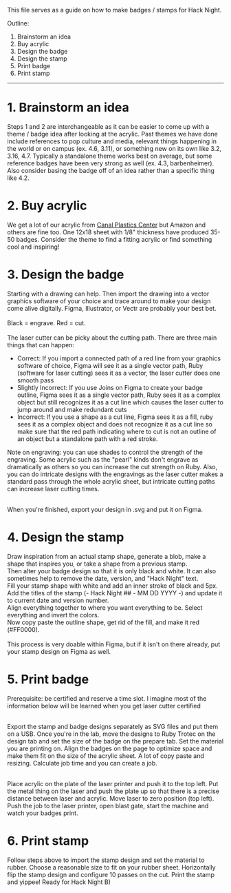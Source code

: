 This file serves as a guide on how to make badges / stamps for Hack Night.

Outline:
1. Brainstorm an idea
2. Buy acrylic
3. Design the badge
4. Design the stamp
5. Print badge
6. Print stamp

---

# 1. Brainstorm an idea
Steps 1 and 2 are interchangeable as it can be easier to come up with a theme / badge idea after looking at the acrylic. 
Past themes we have done include references to pop culture and media, relevant things happening in the world or on campus (ex. 4.6, 3.11), or something new on its own like 3.2, 3.16, 4.7.
Typically a standalone theme works best on average, but some reference badges have been very strong as well (ex. 4.3, barbenheimer).
Also consider basing the badge off of an idea rather than a specific thing like 4.2. 

# 2. Buy acrylic
We get a lot of our acrylic from [Canal Plastics Center](https://www.canalplastic.com/products/0b008-rt-radiant-iridescent-acrylic-sheet) but Amazon and others are fine too. 
One 12x18 sheet with 1/8" thickness have produced 35-50 badges. Consider the theme to find a fitting acrylic or find something cool and inspiring!

# 3. Design the badge
Starting with a drawing can help. Then import the drawing into a vector graphics software of your choice and trace around to make your design come alive digitally. Figma, Illustrator, or Vectr are probably your best bet. <br> <br>
Black = engrave. Red = cut. <br> <br>
The laser cutter can be picky about the cutting path. There are three main things that can happen: <br>
* Correct: If you import a connected path of a red line from your graphics software of choice, Figma will see it as a single vector path, Ruby (software for laser cutting) sees it as a vector, the laser cutter does one smooth pass
* Slightly Incorrect: If you use Joins on Figma to create your badge outline, Figma sees it as a single vector path, Ruby sees it as a complex object but still recognizes it as a cut line which causes the laser cutter to jump around and make redundant cuts
* Incorrect: If you use a shape as a cut line, Figma sees it as a fill, ruby sees it as a complex object and does not recognize it as a cut line so make sure that the red path indicating where to cut is not an outline of an object but a standalone path with a red stroke.

Note on engraving: you can use shades to control the strength of the engraving. Some acrylic such as the "pearl" kinds don't engrave as dramatically as others so you can increase the cut strength on Ruby. Also, you can do intricate designs with the engravings as the laser cutter makes a standard pass through the whole acrylic sheet, but intricate cutting paths can increase laser cutting times. <br> <br>

When you're finished, export your design in .svg and put it on Figma.

# 4. Design the stamp
Draw inspiration from an actual stamp shape, generate a blob, make a shape that inspires you, or take a shape from a previous stamp. <br>
Then alter your badge design so that it is only black and white. It can also sometimes help to remove the date, version, and "Hack Night" text. <br>
Fill your stamp shape with white and add an inner stroke of black and 5px. <br>
Add the titles of the stamp (- Hack Night ## - MM DD YYYY -) and update it to current date and version number. <br>
Align everything together to where you want everything to be. Select everything and invert the colors. <br>
Now copy paste the outline shape, get rid of the fill, and make it red (#FF0000). <br><br>
This process is very doable within Figma, but if it isn't on there already, put your stamp design on Figma as well.

# 5. Print badge
Prerequisite: be certified and reserve a time slot.
I imagine most of the information below will be learned when you get laser cutter certified <br> <br>

Export the stamp and badge designs separately as SVG files and put them on a USB.
Once you're in the lab, move the designs to Ruby Trotec on the design tab and set the size of the badge on the prepare tab.
Set the material you are printing on.
Align the badges on the page to optimize space and make them fit on the size of the acrylic sheet. A lot of copy paste and resizing.
Calculate job time and you can create a job. <br> <br>

Place acrylic on the plate of the laser printer and push it to the top left.
Put the metal thing on the laser and push the plate up so that there is a precise distance between laser and acrylic. Move laser to zero position (top left).
Push the job to the laser printer, open blast gate, start the machine and watch your badges print. 

# 6. Print stamp
Follow steps above to import the stamp design and set the material to rubber. 
Choose a reasonable size to fit on your rubber sheet. 
Horizontally flip the stamp design and configure 10 passes on the cut. Print the stamp and yippee! Ready for Hack Night B)
